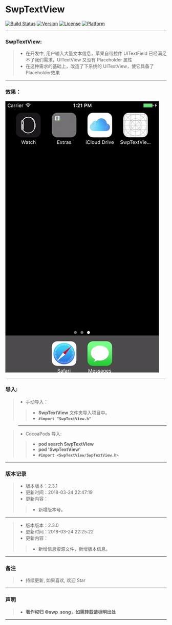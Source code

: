# SwpTextView

[![Build Status](https://travis-ci.org/swp-song/SwpTextView.svg?branch=master)](https://travis-ci.org/swp-song/SwpTextView) [![Version](https://img.shields.io/cocoapods/v/SwpTextView.svg?style=flat)](http://cocoapods.org/pods/SwpTextView) [![License](https://img.shields.io/cocoapods/l/SwpTextView.svg?style=flat)](http://cocoapods.org/pods/SwpTextView) [![Platform](https://img.shields.io/cocoapods/p/SwpTextView.svg?style=flat)](http://cocoapods.org/pods/SwpTextView)


-------


### SwpTextView:

> * 在开发中, 用户输入大量文本信息，苹果自带控件 UITextField 已经满足不了我们需求，UITextView 又没有 Placeholder 属性
> * 在这种需求的基础上，改造了下系统的 UITextView，使它具备了 Placeholder效果

-------

### 效果：

![(引导页面效果)](https://raw.githubusercontent.com/swp-song/SwpTextView/master/Screenshot/SwpTextView.gif)

-------

### 导入:

> * 手动导入：
> 
>> * **SwpTextView** 文件夹导入项目中。
>> * **`#import "SwpTextView.h"`**

> -------

> * CocoaPods 导入:
> 
>> * **pod search SwpTextView**
>> * **pod 'SwpTextView'**
>> * **`#import <SwpTextView/SwpTextView.h>`**

-------


### 版本记录

> * 版本版本：2.3.1
> * 更新时间：2018-03-24 22:47:19
> * 更新内容：
> 
> >  *  新增版本号。

-------

> * 版本版本：2.3.0
> * 更新时间：2018-03-24 22:25:22
> * 更新内容：
> 
>> *  新增信息资源文件，新增版本信息。

-------


### 备注

> * 持续更新, 如果喜欢, 欢迎 Star

-------

### 声明

 > * **著作权归 ©swp_song，如需转载请标明出处**

-------




